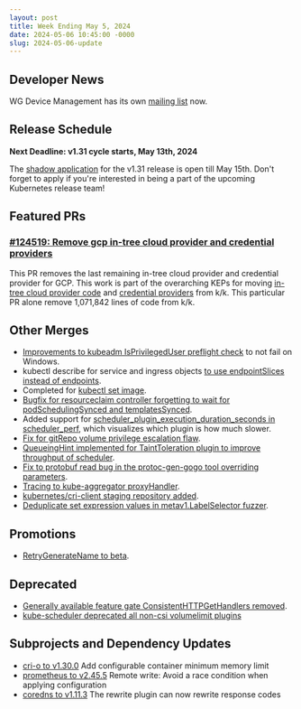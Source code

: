 ```yaml
---
layout: post
title: Week Ending May 5, 2024
date: 2024-05-06 10:45:00 -0000
slug: 2024-05-06-update
---
```


## Developer News

WG Device Management has its own [mailing list](https://groups.google.com/a/kubernetes.io/g/wg-device-management) now.

## Release Schedule

**Next Deadline: v1.31 cycle starts, May 13th, 2024**

The [shadow application](https://docs.google.com/forms/d/e/1FAIpQLSciIGIj4WxQe-K3QYBWrAEzy-SJF90oexzqhjeJnhhIAMuE0Q/viewform) for the v1.31 release is open till May 15th. Don't forget to apply if you're interested in being a part of the upcoming Kubernetes release team!

## Featured PRs

### [#124519: Remove gcp in-tree cloud provider and credential providers](https://github.com/kubernetes/kubernetes/pull/124519)

This PR removes the last remaining in-tree cloud provider and credential provider for GCP. This work is part of the overarching KEPs for moving [in-tree cloud provider code](https://github.com/kubernetes/enhancements/tree/master/keps/sig-cloud-provider/2395-removing-in-tree-cloud-providers) and [credential providers](https://github.com/kubernetes/enhancements/tree/master/keps/sig-auth/541-external-credential-providers) from k/k. This particular PR alone remove 1,071,842 lines of code from k/k.

## Other Merges

* [Improvements to kubeadm IsPrivilegedUser preflight check](https://github.com/kubernetes/kubernetes/pull/124665) to not fail on Windows.
* kubectl describe for service and ingress objects [to use endpointSlices instead of endpoints](https://github.com/kubernetes/kubernetes/pull/124598).
* Completed for [kubectl set image](https://github.com/kubernetes/kubernetes/pull/124592).
* [Bugfix for resourceclaim controller forgetting to wait for podSchedulingSynced and templatesSynced](https://github.com/kubernetes/kubernetes/pull/124589).
* Added support for [scheduler_plugin_execution_duration_seconds in scheduler_perf](https://github.com/kubernetes/kubernetes/pull/124578), which visualizes which plugin is how much slower.
* [Fix for gitRepo volume privilege escalation flaw](https://github.com/kubernetes/kubernetes/pull/124531).
* [QueueingHint implemented for TaintToleration plugin to improve throughput of scheduler](https://github.com/kubernetes/kubernetes/pull/124287).
* [Fix to protobuf read bug in the protoc-gen-gogo tool overriding parameters](https://github.com/kubernetes/kubernetes/pull/124281).
* [Tracing to kube-aggregator proxyHandler](https://github.com/kubernetes/kubernetes/pull/124189).
* [kubernetes/cri-client staging repository added](https://github.com/kubernetes/kubernetes/pull/123797).
* [Deduplicate set expression values in metav1.LabelSelector fuzzer](https://github.com/kubernetes/kubernetes/pull/121496).

## Promotions

* [RetryGenerateName to beta](https://github.com/kubernetes/kubernetes/pull/124673).

## Deprecated

* [Generally available feature gate ConsistentHTTPGetHandlers removed](https://github.com/kubernetes/kubernetes/pull/124463).
* [kube-scheduler deprecated all non-csi volumelimit plugins](https://github.com/kubernetes/kubernetes/pull/124500)

## Subprojects and Dependency Updates

* [cri-o to v1.30.0](https://github.com/cri-o/cri-o/releases/tag/v1.30.0) Add configurable container minimum memory limit
* [prometheus to v2.45.5](https://github.com/prometheus/prometheus/releases/tag/v2.45.5) Remote write: Avoid a race condition when applying configuration
* [coredns to v1.11.3](https://github.com/coredns/coredns/releases/tag/v1.11.3) The rewrite plugin can now rewrite response codes
